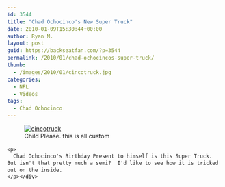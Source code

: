 ```yaml
---
id: 3544
title: "Chad Ochocinco's New Super Truck"
date: 2010-01-09T15:30:44+00:00
author: Ryan M.
layout: post
guid: https://backseatfan.com/?p=3544
permalink: /2010/01/chad-ochocincos-super-truck/
thumb:
  - /images/2010/01/cincotruck.jpg
categories:
  - NFL
  - Videos
tags:
  - Chad Ochocinco
---
```


<div class="entry">
  <figure id="attachment_3545" style="width: 540px" class="wp-caption alignleft"><a href="/images/2010/01/cincotruck.jpg"><img class="size-full wp-image-3545" title="cincotruck" src="/images/2010/01/cincotruck.jpg" alt="cincotruck" width="540" height="400" srcset="/images/2010/01/cincotruck.jpg 600w, /images/2010/01/cincotruck-300x222.jpg 300w" sizes="(max-width: 540px) 100vw, 540px" /></a><figcaption class="wp-caption-text">Child Please. this is all custom</figcaption></figure>

  <p style="text-align: center;">
    <p>
    </p>

    <p>
      Chad Ochocinco's Birthday Present to himself is this Super Truck. But isn't that pretty much a semi?  I'd like to see how it is tricked out on the inside.
    </p></div>
